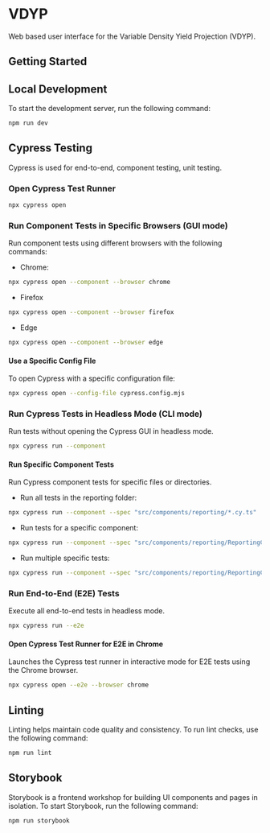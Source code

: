 # VDYP

Web based user interface for the Variable Density Yield Projection (VDYP).

## Getting Started

## Local Development

To start the development server, run the following command:

```bash
npm run dev
```

## Cypress Testing

Cypress is used for end-to-end, component testing, unit testing.

### Open Cypress Test Runner

```bash
npx cypress open
```

### Run Component Tests in Specific Browsers (GUI mode)

Run component tests using different browsers with the following commands:

- Chrome:

```bash
npx cypress open --component --browser chrome
```

- Firefox

```bash
npx cypress open --component --browser firefox
```

- Edge

```bash
npx cypress open --component --browser edge
```

#### Use a Specific Config File

To open Cypress with a specific configuration file:

```bash
npx cypress open --config-file cypress.config.mjs
```

### Run Cypress Tests in Headless Mode (CLI mode)

Run tests without opening the Cypress GUI in headless mode.

```bash
npx cypress run --component
```

#### Run Specific Component Tests

Run Cypress component tests for specific files or directories.

- Run all tests in the reporting folder:

```bash
npx cypress run --component --spec "src/components/reporting/*.cy.ts"
```

- Run tests for a specific component:

```bash
npx cypress run --component --spec "src/components/reporting/ReportingContainer.cy.ts"
```

- Run multiple specific tests:

```bash
npx cypress run --component --spec "src/components/reporting/ReportingContainer.cy.ts,src/components/common/AppMessageDialog.vue.cy.ts"
```

### Run End-to-End (E2E) Tests

Execute all end-to-end tests in headless mode.

```bash
npx cypress run --e2e
```

#### Open Cypress Test Runner for E2E in Chrome

Launches the Cypress test runner in interactive mode for E2E tests using the
Chrome browser.

```bash
npx cypress open --e2e --browser chrome
```

## Linting

Linting helps maintain code quality and consistency. To run lint checks, use the
following command:

```bash
npm run lint
```

## Storybook

Storybook is a frontend workshop for building UI components and pages in
isolation. To start Storybook, run the following command:

```bash
npm run storybook
```

